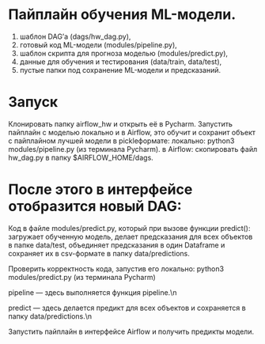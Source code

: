 # Пайплайн обучения ML-модели.

1. шаблон DAG’а (dags/hw_dag.py),
2. готовый код ML-модели (modules/pipeline.py),
3. шаблон скрипта для прогноза моделью (modules/predict.py),
4. данные для обучения и тестирования (data/train, data/test),
5. пустые папки под сохранение ML-модели и предсказаний.

# Запуск

Клонировать папку airflow_hw  и открыть её в Pycharm.
Запустить пайплайн с моделью локально и в Airflow, это обучит и сохранит объект с пайплайном лучшей модели в pickleформате:
локально: python3 modules/pipeline.py (из терминала Pycharm).
в Airflow: скопировать файл hw_dag.py в папку $AIRFLOW_HOME/dags.

# После этого в интерфейсе отобразится новый DAG:

Код в файле modules/predict.py, который при вызове функции predict():
загружает обученную модель, делает предсказания для всех объектов в папке data/test,
объединяет предсказания в один Dataframe и сохраняет их в csv-формате в папку data/predictions.

Проверить корректность кода, запустив его локально: python3 modules/predict.py (из терминала Pycharm)

pipeline — здесь выполняется функция pipeline.\n

predict — здесь делается предикт для всех объектов и сохраняется в папку data/predictions.\n

Запустить пайплайн в интерфейсе Airflow и получить предикты модели.
